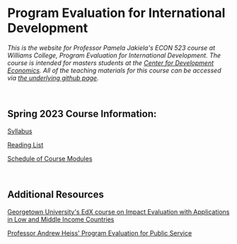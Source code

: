 # Program Evaluation for International Development  

_This is the website for Professor Pamela Jakiela's ECON 523 course at Williams College, Program Evaluation for International Development.  The course is intended for masters students at the [Center for Development Economics](https://cde.williams.edu/).  All of the teaching materials for this course can be accessed via [the underlying github page](https://github.com/pjakiela/ECON523/tree/gh-pages)._

<br>

## Spring 2023 Course Information:  

[Syllabus](https://pjakiela.github.io/ECON523/ECON523-syllabus-2023-02-02.pdf)   

[Reading List](https://pjakiela.github.io/ECON523/ECON-523-reading-list.pdf) 

[Schedule of Course Modules](https://pjakiela.github.io/ECON523/schedule.html)  

<br>

## Additional Resources
[Georgetown University's EdX course on Impact Evaluation with Applications in Low and Middle Income Countries](https://www.edx.org/course/impact-evaluation-methods-with-applications-in-low-and-middle-income-countries)  

[Professor Andrew Heiss' Program Evaluation for Public Service](https://evalsp20.classes.andrewheiss.com/) 


